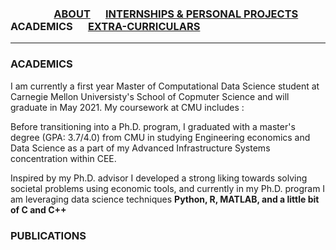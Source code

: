 ### &emsp;&emsp;&emsp;&emsp; [ABOUT](./index.md) &emsp; [INTERNSHIPS & PERSONAL PROJECTS](./projectsAndInternships.md) &emsp; ACADEMICS &emsp; [EXTRA-CURRICULARS](./extraCurricular.md)

------- 
### ACADEMICS
I am currently a first year Master of Computational Data Science student at Carnegie Mellon Universisty's School of Copmuter Science and will graduate in May 2021.
My coursework at CMU includes : 


Before transitioning into a Ph.D. program, I graduated with a master's degree (GPA: 3.7/4.0) from CMU in studying Engineering economics and Data Science as a part of my Advanced Infrastructure Systems concentration within CEE.

Inspired by my Ph.D. advisor I developed a strong liking towards solving societal problems using economic tools, and currently in my Ph.D. program I am leveraging data science techniques  **Python, R, MATLAB, and a little bit of C and C++**

### PUBLICATIONS

